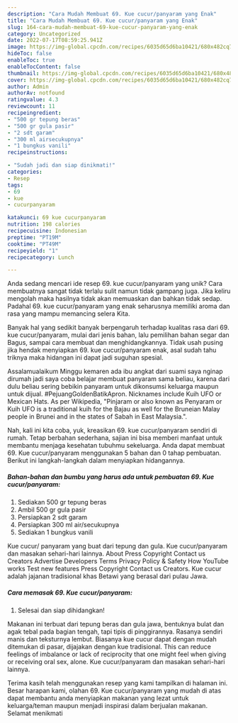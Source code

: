 ```yaml
---
description: "Cara Mudah Membuat 69. Kue cucur/panyaram yang Enak"
title: "Cara Mudah Membuat 69. Kue cucur/panyaram yang Enak"
slug: 164-cara-mudah-membuat-69-kue-cucur-panyaram-yang-enak
category: Uncategorized
date: 2022-07-17T08:59:25.941Z
image: https://img-global.cpcdn.com/recipes/6035d65d6ba10421/680x482cq70/69-kue-cucurpanyaram-foto-resep-utama.jpg
hideToc: false
enableToc: true
enableTocContent: false
thumbnail: https://img-global.cpcdn.com/recipes/6035d65d6ba10421/680x482cq70/69-kue-cucurpanyaram-foto-resep-utama.jpg
cover: https://img-global.cpcdn.com/recipes/6035d65d6ba10421/680x482cq70/69-kue-cucurpanyaram-foto-resep-utama.jpg
author: Admin
authorAv: notfound
ratingvalue: 4.3
reviewcount: 11
recipeingredient:
- "500 gr tepung beras"
- "500 gr gula pasir"
- "2 sdt garam"
- "300 ml airsecukupnya"
- "1 bungkus vanili"
recipeinstructions:

- "Sudah jadi dan siap dinikmati!"
categories:
- Resep
tags:
- 69
- kue
- cucurpanyaram

katakunci: 69 kue cucurpanyaram 
nutrition: 198 calories
recipecuisine: Indonesian
preptime: "PT19M"
cooktime: "PT49M"
recipeyield: "1"
recipecategory: Lunch

---
```





Anda sedang mencari ide resep 69. kue cucur/panyaram yang unik? Cara membuatnya sangat tidak terlalu sulit namun tidak gampang juga. Jika keliru mengolah maka hasilnya tidak akan memuaskan dan bahkan tidak sedap. Padahal 69. kue cucur/panyaram yang enak seharusnya memiliki aroma dan rasa yang mampu memancing selera Kita.





Banyak hal yang sedikit banyak berpengaruh terhadap kualitas rasa dari 69. kue cucur/panyaram, mulai dari jenis bahan, lalu pemilihan bahan segar dan Bagus, sampai cara membuat dan menghidangkannya. Tidak usah pusing jika hendak menyiapkan 69. kue cucur/panyaram enak,      asal sudah tahu triknya maka hidangan ini dapat jadi suguhan spesial.














Assalamualaikum Minggu kemaren ada ibu angkat dari suami saya nginap dirumah jadi saya coba belajar membuat panyaram sama beliau, karena dari dulu beliau sering bebikin panyaram untuk dikonsumsi keluarga maupun untuk dijual. #PejuangGoldenBatikApron. Nicknames include Kuih UFO or Mexican Hats. As per Wikipedia, &#34;Pinjaram or also known as Penyaram or Kuih UFO is a traditional kuih for the Bajau as well for the Bruneian Malay people in Brunei and in the states of Sabah in East Malaysia.&#34;.






Nah, kali ini kita coba, yuk, kreasikan 69. kue cucur/panyaram sendiri di rumah. Tetap berbahan sederhana, sajian ini bisa memberi manfaat untuk membantu menjaga kesehatan tubuhmu sekeluarga. Anda dapat membuat 69. Kue cucur/panyaram menggunakan 5 bahan dan 0 tahap pembuatan. Berikut ini langkah-langkah dalam menyiapkan hidangannya.

<!--inarticleads1-->

##### Bahan-bahan dan bumbu yang harus ada untuk pembuatan 69. Kue cucur/panyaram:

1. Sediakan 500 gr tepung beras
1. Ambil 500 gr gula pasir
1. Persiapkan 2 sdt garam
1. Persiapkan 300 ml air/secukupnya
1. Sediakan 1 bungkus vanili


Kue cucur/ panyaram yang buat dari tepung dan gula. Kue cucur/panyaram dan masakan sehari-hari lainnya. About Press Copyright Contact us Creators Advertise Developers Terms Privacy Policy &amp; Safety How YouTube works Test new features Press Copyright Contact us Creators. Kue cucur adalah jajanan tradisional khas Betawi yang berasal dari pulau Jawa. 

<!--inarticleads2-->

##### Cara memasak 69. Kue cucur/panyaram:


1. Selesai dan siap dihidangkan!

Makanan ini terbuat dari tepung beras dan gula jawa, bentuknya bulat dan agak tebal pada bagian tengah, tapi tipis di pinggirannya. Rasanya sendiri manis dan teksturnya lembut. Biasanya kue cucur dapat dengan mudah ditemukan di pasar, dijajakan dengan kue tradisional. This can reduce feelings of imbalance or lack of reciprocity that one might feel when giving or receiving oral sex, alone. Kue cucur/panyaram dan masakan sehari-hari lainnya. 

Terima kasih telah menggunakan resep yang kami tampilkan di halaman ini. Besar harapan kami, olahan 69. Kue cucur/panyaram yang mudah di atas dapat membantu anda menyiapkan makanan yang lezat untuk keluarga/teman maupun menjadi inspirasi dalam berjualan makanan. Selamat menikmati
